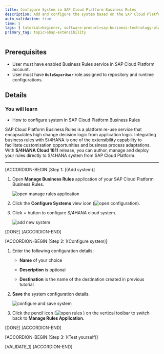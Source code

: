 ```yaml
---
title: Configure System in SAP Cloud Platform Business Rules
description: Add and configure the system based on the SAP Cloud Platform destination in SAP Cloud Platform Business Rules in order to create and deploy rules.
auto_validation: true
time: 5
tags: [ tutorial>beginner, software-product>sap-business-technology-platform, topic>abap-extensibility, software-product>sap-s-4hana-cloud]
primary_tag: topic>abap-extensibility
---
```


## Prerequisites
  - User must have enabled Business Rules service in SAP Cloud Platform account.
  - User must have **`RuleSuperUser`** role assigned to repository and runtime configurations.


## Details
### You will learn
  - How to configure system in SAP Cloud Platform Business Rules

SAP Cloud Platform Business Rules is a platform re-use service that encapsulates high change decision logic from application logic. Integrating business rules with S/4HANA is one of the extensibility capability to facilitate customisation opportunities and business process adaptations. With **S/4HANA Cloud 1811** release, you can author, manage and deploy your rules directly to S/4HANA system from SAP Cloud Platform.  

---

[ACCORDION-BEGIN [Step 1: ](Add system)]

1. Open **Manage Business Rules** application of your SAP Cloud Platform Business Rules.

    ![open manage rules application](ruleeditor.png)

2. Click the **Configure Systems** view icon (![open configuration](eye.png)).

3. Click **+** button to configure S/4HANA cloud system.

    ![add new system](addsystem.png)

[DONE]
[ACCORDION-END]

[ACCORDION-BEGIN [Step 2: ](Configure system)]

1. Enter the following configuration details:

    - **Name** of your choice

    - **Description** is optional

    - **Destination** is the name of the destination created in previous tutorial

2. **Save** the system configuration details.

    ![configure and save system](configuresystem.png)

3. Click the pencil icon (![open rules](pencil.png) ) on the vertical toolbar to switch back to **Manage Rules Application**.

[DONE]
[ACCORDION-END]

[ACCORDION-BEGIN [Step 3: ](Test yourself)]

[VALIDATE_1]
[ACCORDION-END]
